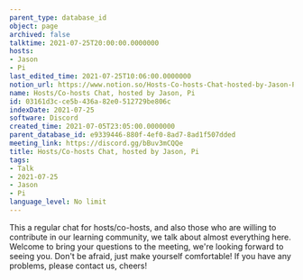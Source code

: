 ```yaml
---
parent_type: database_id
object: page
archived: false
talktime: 2021-07-25T20:00:00.0000000
hosts:
- Jason
- Pi
last_edited_time: 2021-07-25T10:06:00.0000000
notion_url: https://www.notion.so/Hosts-Co-hosts-Chat-hosted-by-Jason-Pi-03161d3cce5b436a82e0512729be806c
name: Hosts/Co-hosts Chat, hosted by Jason, Pi
id: 03161d3c-ce5b-436a-82e0-512729be806c
indexDate: 2021-07-25
software: Discord
created_time: 2021-07-05T23:05:00.0000000
parent_database_id: e9339446-880f-4ef0-8ad7-8ad1f507dded
meeting_link: https://discord.gg/bBuv3mCQQe
title: Hosts/Co-hosts Chat, hosted by Jason, Pi
tags:
- Talk
- 2021-07-25
- Jason
- Pi
language_level: No limit
---
```







This a regular chat for hosts/co-hosts, and also those who are willing to contribute in our learning community, we talk about almost everything here. Welcome to bring your questions to the meeting, we're looking forward to seeing you. Don't be afraid, just make yourself comfortable!
If you have any problems, please contact us, cheers!




